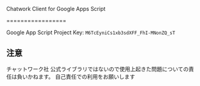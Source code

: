 Chatwork Client for Google Apps Script

=================

Google App Script Project Key: `M6TcEyniCs1xb3sdXFF_FhI-MNonZQ_sT`

## 注意
チャットワーク社 公式ライブラリではないので使用上起きた問題についての責任は負いかねます。
自己責任での利用をお願いします
